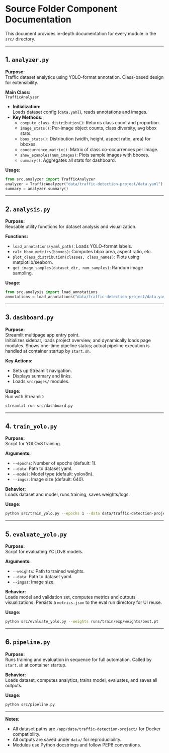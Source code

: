 # Source Folder Component Documentation

This document provides in-depth documentation for every module in the `src/` directory.

---

## 1. `analyzer.py`

**Purpose:**  
Traffic dataset analytics using YOLO-format annotation. Class-based design for extensibility.

**Main Class:**  
`TrafficAnalyzer`
- **Initialization:**  
  Loads dataset config (`data.yaml`), reads annotations and images.
- **Key Methods:**
  - `compute_class_distribution()`: Returns class count and proportion.
  - `image_stats()`: Per-image object counts, class diversity, avg bbox stats.
  - `bbox_stats()`: Distribution (width, height, aspect ratio, area) for bboxes.
  - `cooccurrence_matrix()`: Matrix of class co-occurrences per image.
  - `show_examples(num_images)`: Plots sample images with bboxes.
  - `summary()`: Aggregates all stats for dashboard.

**Usage:**
```python
from src.analyzer import TrafficAnalyzer
analyzer = TrafficAnalyzer("data/traffic-detection-project/data.yaml")
summary = analyzer.summary()
```

---

## 2. `analysis.py`

**Purpose:**  
Reusable utility functions for dataset analysis and visualization.

**Functions:**
- `load_annotations(yaml_path)`: Loads YOLO-format labels.
- `calc_bbox_metrics(bboxes)`: Computes bbox area, aspect ratio, etc.
- `plot_class_distribution(classes, class_names)`: Plots using matplotlib/seaborn.
- `get_image_samples(dataset_dir, num_samples)`: Random image sampling.

**Usage:**
```python
from src.analysis import load_annotations
annotations = load_annotations("data/traffic-detection-project/data.yaml")
```

---

## 3. `dashboard.py`

**Purpose:**  
Streamlit multipage app entry point.  
Initializes sidebar, loads project overview, and dynamically loads page modules.
Shows one-time pipeline status; actual pipeline execution is handled at container startup by `start.sh`.

**Key Actions:**
- Sets up Streamlit navigation.
- Displays summary and links.
- Loads `src/pages/` modules.

**Usage:**  
Run with Streamlit:
```bash
streamlit run src/dashboard.py
```

---

## 4. `train_yolo.py`

**Purpose:**  
Script for YOLOv8 training.

**Arguments:**  
- `--epochs`: Number of epochs (default: 1).
- `--data`: Path to dataset yaml.
- `--model`: Model type (default: yolov8n).
- `--imgsz`: Image size (default: 640).

**Behavior:**  
Loads dataset and model, runs training, saves weights/logs.

**Usage:**
```bash
python src/train_yolo.py --epochs 1 --data data/traffic-detection-project/data.yaml
```

---

## 5. `evaluate_yolo.py`

**Purpose:**  
Script for evaluating YOLOv8 models.

**Arguments:**  
- `--weights`: Path to trained weights.
- `--data`: Path to dataset yaml.
- `--imgsz`: Image size.

**Behavior:**  
Loads model and validation set, computes metrics and outputs visualizations. Persists a `metrics.json` to the eval run directory for UI reuse.

**Usage:**
```bash
python src/evaluate_yolo.py --weights runs/train/exp/weights/best.pt
```

---

## 6. `pipeline.py`

**Purpose:**  
Runs training and evaluation in sequence for full automation. Called by `start.sh` at container startup.

**Behavior:**  
Loads dataset, computes analytics, trains model, evaluates, and saves all outputs.

**Usage:**
```bash
python src/pipeline.py
```

---

**Notes:**
- All dataset paths are `/app/data/traffic-detection-project/` for Docker compatibility.
- All outputs are saved under `data/` for reproducibility.
- Modules use Python docstrings and follow PEP8 conventions.